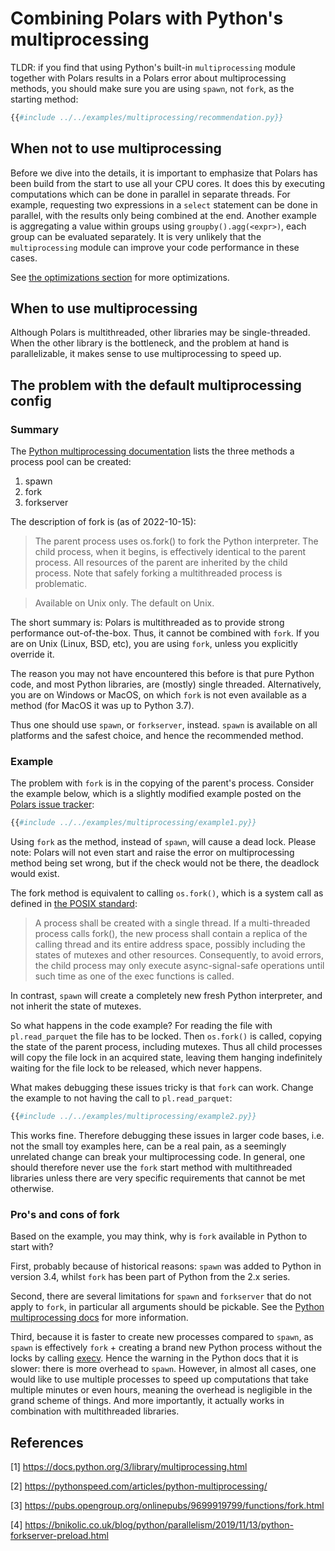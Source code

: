 # Combining Polars with Python's multiprocessing

TLDR: if you find that using Python's built-in `multiprocessing` module together with Polars results in a Polars error about multiprocessing methods, you should make sure you are using `spawn`, not `fork`, as the starting method:

```python
{{#include ../../examples/multiprocessing/recommendation.py}}
```

## When not to use multiprocessing

Before we dive into the details, it is important to emphasize that Polars has been build from the start to use all your CPU cores.
It does this by executing computations which can be done in parallel in separate threads.
For example, requesting two expressions in a `select` statement can be done in parallel, with the results only being combined at the end.
Another example is aggregating a value within groups using `groupby().agg(<expr>)`, each group can be evaluated separately.
It is very unlikely that the `multiprocessing` module can improve your code performance in these cases.

See [the optimizations section](optimizations/lazy/intro.md) for more optimizations.

## When to use multiprocessing

Although Polars is multithreaded, other libraries may be single-threaded.
When the other library is the bottleneck, and the problem at hand is parallelizable, it makes sense to use multiprocessing to speed up.

## The problem with the default multiprocessing config

### Summary

The [Python multiprocessing documentation](https://docs.python.org/3/library/multiprocessing.html) lists the three methods a process pool can be created:

1. spawn
1. fork
1. forkserver

The description of fork is (as of 2022-10-15):

> The parent process uses os.fork() to fork the Python interpreter. The child process, when it begins, is effectively identical to the parent process. All resources of the  parent are inherited by the child process. Note that safely forking a multithreaded process is problematic.

> Available on Unix only. The default on Unix.

The short summary is: Polars is multithreaded as to provide strong performance out-of-the-box.
Thus, it cannot be combined with `fork`.
If you are on Unix (Linux, BSD, etc), you are using `fork`, unless you explicitly override it.

The reason you may not have encountered this before is that pure Python code, and most Python libraries, are (mostly) single threaded.
Alternatively, you are on Windows or MacOS, on which `fork` is not even available as a method (for MacOS it was up to Python 3.7).

Thus one should use `spawn`, or `forkserver`, instead. `spawn` is available on all platforms and the safest choice, and hence the recommended method.

### Example

The problem with `fork` is in the copying of the parent's process.
Consider the example below, which is a slightly modified example posted on the [Polars issue tracker](https://github.com/pola-rs/polars/issues/3144):

```python
{{#include ../../examples/multiprocessing/example1.py}}
```

Using `fork` as the method, instead of `spawn`, will cause a dead lock. 
Please note: Polars will not even start and raise the error on multiprocessing method being set wrong, but if the check would not be there, the deadlock would exist.

The fork method is equivalent to calling `os.fork()`, which is a system call as defined in [the POSIX standard](https://pubs.opengroup.org/onlinepubs/9699919799/functions/fork.html):

> A process shall be created with a single thread. If a multi-threaded process calls fork(), the new process shall contain a replica of the calling thread and its entire address space, possibly including the states of mutexes and other resources. Consequently, to avoid errors, the child process may only execute async-signal-safe operations until such time as one of the exec functions is called.

In contrast, `spawn` will create a completely new fresh Python interpreter, and not inherit the state of mutexes.

So what happens in the code example?
For reading the file with `pl.read_parquet` the file has to be locked.
Then `os.fork()` is called, copying the state of the parent process, including mutexes.
Thus all child processes will copy the file lock in an acquired state, leaving them hanging indefinitely waiting for the file lock to be released, which never happens.

What makes debugging these issues tricky is that `fork` can work.
Change the example to not having the call to `pl.read_parquet`:

```python
{{#include ../../examples/multiprocessing/example2.py}}
```

This works fine.
Therefore debugging these issues in larger code bases, i.e. not the small toy examples here, can be a real pain, as a seemingly unrelated change can break your multiprocessing code.
In general, one should therefore never use the `fork` start method with multithreaded libraries unless there are very specific requirements that cannot be met otherwise.

### Pro's and cons of fork

Based on the example, you may think, why is `fork` available in Python to start with?

First, probably because of historical reasons: `spawn` was added to Python in version 3.4, whilst `fork` has been part of Python from the 2.x series.

Second, there are several limitations for `spawn` and `forkserver` that do not apply to `fork`, in particular all arguments should be pickable.
See the [Python multiprocessing docs](https://docs.python.org/3/library/multiprocessing.html#the-spawn-and-forkserver-start-methods) for more information.

Third, because it is faster to create new processes compared to `spawn`, as `spawn` is effectively `fork` + creating a brand new Python process without the locks by calling [execv](https://pubs.opengroup.org/onlinepubs/9699919799/functions/exec.html).
Hence the warning in the Python docs that it is slower: there is more overhead to `spawn`.
However, in almost all cases, one would like to use multiple processes to speed up computations that take multiple minutes or even hours, meaning the overhead is negligible in the grand scheme of things.
And more importantly, it actually works in combination with multithreaded libraries.

## References

\[1\] https://docs.python.org/3/library/multiprocessing.html

\[2\] https://pythonspeed.com/articles/python-multiprocessing/

\[3\] https://pubs.opengroup.org/onlinepubs/9699919799/functions/fork.html

\[4\] https://bnikolic.co.uk/blog/python/parallelism/2019/11/13/python-forkserver-preload.html
